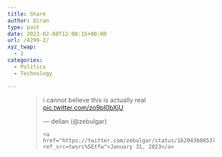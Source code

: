 ```yaml
---
title: Share
author: Qiran
type: post
date: 2023-02-08T12:00:15+00:00
url: /4299-2/
xyz_twap:
  - 1
categories:
  - Politics
  - Technology

---
```

<figure class="wp-block-embed is-type-rich is-provider-twitter wp-block-embed-twitter">

<div class="wp-block-embed__wrapper">
  <blockquote class="twitter-tweet" data-width="550" data-dnt="true">
    <p lang="en" dir="ltr">
      i cannot believe this is actually real <a href="https://t.co/zo9pl0bXjU">pic.twitter.com/zo9pl0bXjU</a>
    </p>&mdash; delian (@zebulgar) 
    
    <a href="https://twitter.com/zebulgar/status/1620436085376712705?ref_src=twsrc%5Etfw">January 31, 2023</a>
  </blockquote>
</div></figure>